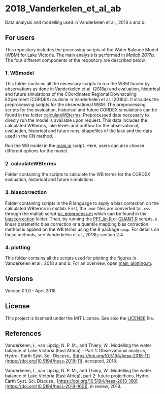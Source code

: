 # 2018_Vanderkelen_et_al_ab

Data analysis and modelling used in Vanderkelen et al., 2018 a and b.


## For users
This repository includes the processing scripts of the Water Balance Model 
(WBM) for Lake Victoria. The main analysis is performed in *Matlab 2017b*. 
The four different components of the repository are described below. 

### 1. WBmodel
This folder contains all the necessary scripts to run the WBM forced by 
observations as done in Vanderkelen et al. (2018a) and evaluation, historical 
and 
future simulations of the COordinated Regional Downscaling EXperiment 
(CORDEX) as done in Vanderkelen et al. (2018b). It inlcudes the preprocessing 
scripts for 
the observational WBM. The preprocessing scripts for the evaluation, 
historical and future CORDEX simulations can be found in the folder 
[calculateWBterms](./calculateWBterms). Preprocessed data necessary to direcly 
run the model is 
available upon request. This data includes the calculated WBterms, lake levels 
and outflow for the observational, evaluation, historical and future runs; 
shapefiles of the lake and the data used in the CN method. 

Run the WB model in the 
[main.m](./WBmodel/main.m)
script. Here, users can also choose different options for the model. 

### 2. calculateWBterms
Folder containing the scripts to calculate the WB terms for the CORDEX 
evaluation, historical and future simulations.

### 3. biascorrection
Folder containing scripts in the R language to apply a bias correction on 
the calculated WBterms in matlab. First, the `.mat` 
files are converted to `.csv` through the matlab script 
[bc_preprocess.m](./biascorrection/bc_preprocess.m) 
which can be found in the [biascorrection](./biascorrection) 
folder. Then, by running the 
[PFT_lin.R ](./biascorrection/PFT_lin.R ) or 
[QUANT.R](./biascorrection/QUANT.R) scripts, a linear parametric bias correction 
or a quantile mapping bias correction method is applied on the WB terms using 
the R package `qmap`. For details on these methods, see Vanderkelen et 
al., 2018b; section 2.4. 

### 4. plotting
This folder contains all the scripts used for plotting the figures in 
Vanderkelen et al., 2018 a and b. For an overview, open 
[main_plotting.m](./plotting/main_plotting.m). 


## Versions
Version 0.1.0 - April 2018  

## License
This project is licensed under the MIT License. See also the 
[LICENSE](./LICENSE.md) 
file.

## References
Vanderkelen, I., van Lipzig, N. P. M., and Thiery, W.: Modelling the water 
balance of Lake Victoria (East Africa) – Part 1: Observational analysis, Hydrol. 
Earth Syst. Sci. Discuss., 
[https://doi.org/10.5194/hess-2018-11](https://doi.org/10.5194/hess-2018-11), 
accepted, 2018. 

Vanderkelen, I., van Lipzig, N. P. M., and Thiery, W.: Modelling the water 
balance of Lake Victoria (East Africa), part 2: future projections, Hydrol. 
Earth Syst. Sci. Discuss., 
[https://doi.org/10.5194/hess-2018-160](https://doi.org/10.5194/hess-2018-160]), 
in review, 2018. 

